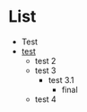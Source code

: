 # List

* Test
* [test](lol)
    * test 2
    * test 3
        * test 3.1
            * final
    * test 4

